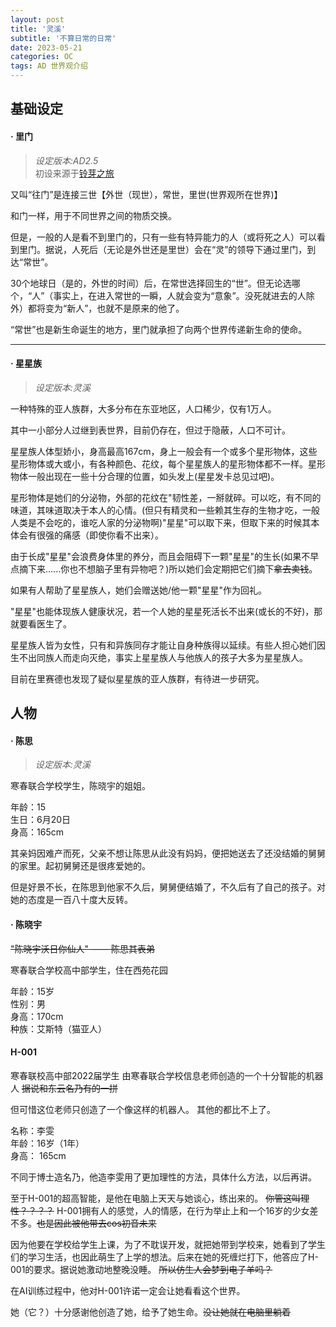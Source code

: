 ```yaml
---
layout: post
title: '灵溪'
subtitle: '不算日常的日常'
date: 2023-05-21
categories: OC
tags: AD 世界观介绍
---
```


## 基础设定

#### · 里门
>  _设定版本:AD2.5_ <br>
> 初设来源于[铃芽之旅](https://zh.moegirl.org.cn/铃芽之旅)

​又叫“往门”是连接三世【外世（现世），常世，里世(世界观所在世界)】

​和门一样，用于不同世界之间的物质交换。

​但是，一般的人是看不到里门的，只有一些有特异能力的人（或将死之人）可以看到里门。
​据说，人死后（无论是外世还是里世）会在“灵”的领导下通过里门，到达“常世”。

​30个地球日（是的，外世的时间）后，在常世选择回生的“世”。但无论选哪个，“人”（事实上，在进入常世的一瞬，人就会变为“意象”。没死就进去的人除外）都将变为“新人”，也就不是原来的他了。

​“常世”也是新生命诞生的地方，里门就承担了向两个世界传递新生命的使命。

---
#### · 星星族
>  _设定版本:灵溪_<br>

一种特殊的亚人族群，大多分布在东亚地区，人口稀少，仅有1万人。

其中一小部分人过继到表世界，目前仍存在，但过于隐蔽，人口不可计。

星星族人体型娇小，身高最高167cm，身上一般会有一个或多个星形物体，这些星形物体或大或小，有各种颜色、花纹，每个星星族人的星形物体都不一样。星形物体一般出现在一些十分合理的位置，如头发上(星星发卡总见过吧)。

星形物体是她们的分泌物，外部的花纹在"韧性差，一掰就碎。可以吃，有不同的味道，其味道取决于本人的心情。(但只有精灵和一些赖其生存的生物才吃，一般人类是不会吃的，谁吃人家的分泌物啊)"星星"可以取下来，但取下来的时候其本体会有很强的痛感（即使你看不出来）。

由于长成"星星"会浪费身体里的养分，而且会阻碍下一颗"星星"的生长(如果不早点摘下来......你也不想脑子里有异物吧？)所以她们会定期把它们摘下~~拿去卖钱~~。

如果有人帮助了星星族人，她们会赠送她/他一颗"星星"作为回礼。

"星星"也能体现族人健康状况，若一个人她的星星死活长不出来(或长的不好)，那就要看医生了。

星星族人皆为女性，只有和异族同存才能让自身种族得以延续。有些人担心她们因生不出同族人而走向灭绝，事实上星星族人与他族人的孩子大多为星星族人。

目前在里赛德也发现了疑似星星族的亚人族群，有待进一步研究。


## 人物

#### · 陈思
>  _设定版本:灵溪_

寒春联合学校学生，陈晓宇的姐姐。

年龄：15 <br>
生日：6月20日<br>
身高：165cm

其亲妈因难产而死，父亲不想让陈思从此没有妈妈，便把她送去了还没结婚的舅舅的家里。起初舅舅还是很疼爱她的。

但是好景不长，在陈思到他家不久后，舅舅便结婚了，不久后有了自己的孩子。对她的态度是一百八十度大反转。

#### · 陈晓宇

~~"陈晓宇沃日你仙人" —— 陈思其表弟~~


寒春联合学校高中部学生，住在西苑花园

年龄：15岁 <br>
性别：男 <br>
身高：170cm <br>
种族：艾斯特（猫亚人）

#### H-001

寒春联校高中部2022届学生
由寒春联合学校信息老师创造的一个十分智能的机器人
~~据说和东云名乃有的一拼~~

但可惜这位老师只创造了一个像这样的机器人。
其他的都比不上了。

名称：李雯 <br>
年龄：16岁（1年）<br>
身高： 165cm 

不同于博士造名乃，他造李雯用了更加理性的方法，具体什么方法，以后再讲。

至于H-001的超高智能，是他在电脑上天天与她谈心，练出来的。
~~你管这叫理性？？？？~~
H-001拥有人的感觉，人的情感，在行为举止上和一个16岁的少女差不多。~~也是因此被他带去cos初音未来~~

因为他要在学校给学生上课，为了不耽误开发，就把她带到学校来，她看到了学生们的学习生活，也因此萌生了上学的想法。后来在她的死缠烂打下，他答应了H-001的要求。据说她激动地整晚没睡。
~~所以仿生人会梦到电子羊吗？~~

在AI训练过程中，他对H-001许诺一定会让她看看这个世界。

她（它？）十分感谢他创造了她，给予了她生命。~~没让她就在电脑里躺着~~
